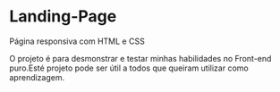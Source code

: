 # Landing-Page
Página responsiva com HTML e CSS

O projeto é para desmonstrar e testar minhas habilidades no Front-end puro.Esté projeto pode ser útil a todos que queiram utilizar como aprendizagem.
